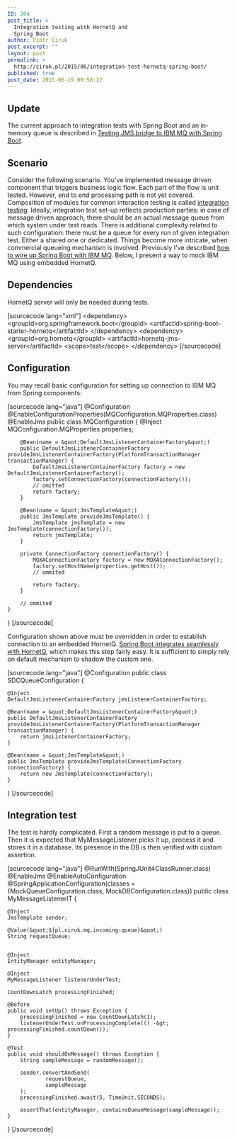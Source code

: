 ```yaml
---
ID: 264
post_title: >
  Integration testing with HornetQ and
  Spring Boot
author: Piotr Ciruk
post_excerpt: ""
layout: post
permalink: >
  http://ciruk.pl/2015/06/integration-test-hornetq-spring-boot/
published: true
post_date: 2015-06-19 09:58:27
---
```

<h2>Update</h2>
The current approach to integration tests with Spring Boot and an in-memory queue is described in <a href="http://ciruk.pl/2017/01/testing-jms-bridge-to-ibm-mq-with-spring-boot/">Testing JMS bridge to IBM MQ with Spring Boot</a>.
<h2>Scenario</h2>
Consider the following scenario. You've implemented message driven component that triggers business logic flow. Each part of the flow is unit tested. However, end to end processing path is not yet covered.
Composition of modules for common interaction testing is called <a href="https://en.wikipedia.org/wiki/Integration_testing" target="_blank">integration testing</a>. Ideally, integration test set-up reflects production parties: in case of message driven approach, there should be an actual message queue from which system under test reads.
There is additional complexity related to such configuration: there must be a queue for every run of given integration test. Either a shared one or dedicated. Things become more intricate, when commercial queueing mechanism is involved.
Previously I've described <a href="http://blog.ciruk.pl/2015/04/connecting-to-ibm-mq-with-spring-boot-and-jms/">how to wire up Spring Boot with IBM MQ</a>. Below, I present a way to mock IBM MQ using embedded HornetQ.
<h2>Dependencies</h2>
HornetQ server will only be needed during tests.

[sourcecode lang="xml"]
&lt;dependency&gt;
	&lt;groupId&gt;org.springframework.boot&lt;/groupId&gt;
	&lt;artifactId&gt;spring-boot-starter-hornetq&lt;/artifactId&gt;
&lt;/dependency&gt;
&lt;dependency&gt;
	&lt;groupId&gt;org.hornetq&lt;/groupId&gt;
	&lt;artifactId&gt;hornetq-jms-server&lt;/artifactId&gt;
	&lt;scope&gt;test&lt;/scope&gt;
&lt;/dependency&gt;
[/sourcecode]

<h2>Configuration</h2>
You may recall basic configuration for setting up connection to IBM MQ from Spring components:

[sourcecode lang="java"]
@Configuration
@EnableConfigurationProperties(MQConfiguration.MQProperties.class)
@EnableJms
public class MQConfiguration {
        @Inject
        MQConfiguration.MQProperties properties;
 
        @Bean(name = &quot;DefaultJmsListenerContainerFactory&quot;)
        public DefaultJmsListenerContainerFactory provideJmsListenerContainerFactory(PlatformTransactionManager transactionManager) {
            DefaultJmsListenerContainerFactory factory = new DefaultJmsListenerContainerFactory();
            factory.setConnectionFactory(connectionFactory());
            // omitted
            return factory;
        }
 
        @Bean(name = &quot;JmsTemplate&quot;)
        public JmsTemplate provideJmsTemplate() {
            JmsTemplate jmsTemplate = new JmsTemplate(connectionFactory());
            return jmsTemplate;
        }
 
        private ConnectionFactory connectionFactory() {
            MQXAConnectionFactory factory = new MQXAConnectionFactory();
            factory.setHostName(properties.getHost());
            // ommited
 
            return factory;
        }
 
        // ommited
    }
}
[/sourcecode]

Configuration shown above must be overridden in order to establish connection to an embedded HornetQ. <a href="http://docs.spring.io/spring-boot/docs/current/reference/html/boot-features-messaging.html" target="_blank">Spring Boot integrates seamlessly with HornetQ</a>, which makes this step fairly easy. It is sufficient to simply rely on default mechanism to shadow the custom one.

[sourcecode lang="java"]
@Configuration
public class SDCQueueConfiguration {

	@Inject
	DefaultJmsListenerContainerFactory jmsListenerContainerFactory;

	@Bean(name = &quot;DefaultJmsListenerContainerFactory&quot;)
	public DefaultJmsListenerContainerFactory provideJmsListenerContainerFactory(PlatformTransactionManager transactionManager) {
		return jmsListenerContainerFactory;
	}

	@Bean(name = &quot;JmsTemplate&quot;)
	public JmsTemplate provideJmsTemplate(ConnectionFactory connectionFactory) {
		return new JmsTemplate(connectionFactory);
	}
}
[/sourcecode]

<h2>Integration test</h2>
The test is hardly complicated. First a random message is put to a queue. Then it is expected that MyMessageListener picks it up, process it and stores it in a database. Its presence in the DB is then verified with custom assertion.

[sourcecode lang="java"]
@RunWith(SpringJUnit4ClassRunner.class)
@EnableJms
@EnableAutoConfiguration
@SpringApplicationConfiguration(classes = {MockQueueConfiguration.class, MockDBConfiguration.class})
public class MyMessageListenerIT {

	@Inject
	JmsTemplate sender;

	@Value(&quot;${pl.ciruk.mq.incoming-queue}&quot;)
	String requestQueue;

	
	@Inject
	EntityManager entityManager;
	
	@Inject
	MyMessageListener listenerUnderTest;

	CountDownLatch processingFinished;
	
	@Before
	public void setUp() throws Exception {
		processingFinished = new CountDownLatch(1);
		listenerUnderTest.onProcessingComplete(() -&gt; processingFinished.countDown());
	}

	@Test
	public void shouldOnMessage() throws Exception {
		String sampleMessage = randomMessage();
		
		sender.convertAndSend(
				requestQueue,
				sampleMessage
		);
		processingFinished.await(5, TimeUnit.SECONDS);

		assertThat(entityManager, containsQueueMessage(sampleMessage));
	}
}
[/sourcecode]